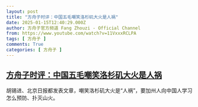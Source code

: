 ```yaml
---
layout: post
title: "方舟子时评：中国五毛嘲笑洛杉矶大火是人祸"
date: 2025-01-15T12:40:29.000Z
author: 方舟子官方频道 Fang Zhouzi - Official Channel
from: https://www.youtube.com/watch?v=11VxxxRCLPA
tags: [ 方舟子 ]
comments: True
categories: [ 方舟子 ]
---
```

<!--1736944829000-->
[方舟子时评：中国五毛嘲笑洛杉矶大火是人祸](https://www.youtube.com/watch?v=11VxxxRCLPA)
------

<div>
胡锡进、北京日报都发表文章，嘲笑洛杉矶大火是“人祸”，要加州人向中国人学习怎么预防、扑灭山火。
</div>
